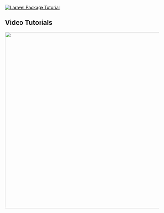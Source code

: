 [<img src="https://infyom.com/static/laravel-package-a308bdbea163948d3c82afda149f91ab.png" alt="Laravel Package Tutorial">](https://www.youtube.com/channel/UCuCjzuwBqMqFdh0EU-UwQ-w?sub_confirmation=1)


## Video Tutorials

[<img src="https://img.youtube.com/vi/v8R0FRkFOmg/0.jpg" width="580">](https://youtu.be/v8R0FRkFOmg)
